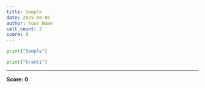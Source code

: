 ```yaml
---
title: Sample
date: 2025-08-05
author: Your Name
cell_count: 2
score: 0
---
```


```python
print("Sample")

```


```python
print("kranti")
```


---
**Score: 0**